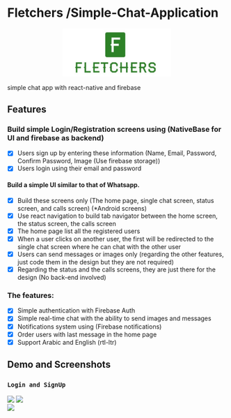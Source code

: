 # Fletchers /Simple-Chat-Application

<p align="center">
    <img alt="daug" src="./src/img/logo.jpg" width="250">
  </a>
</p>
simple chat app with react-native and firebase


 ## Features
### Build simple Login/Registration screens using (NativeBase for UI and firebase as backend)
- [x] Users sign up by entering these information (Name, Email, Password, Confirm Password, Image (Use firebase storage))
- [x] Users login using their email and password
#### Build a simple UI similar to that of Whatsapp. 
- [x] Build these screens only (The home page, single chat screen, status screen, and calls screen) (*Android screens)
- [x] Use react navigation to build tab navigator between the home screen, the status screen, the calls screen
- [x] The home page  list all the registered users
- [x] When a user clicks on another user, the first will be redirected to the single chat screen where he can chat with the other user
- [x] Users can send messages or images only (regarding the other features, just code them in the design but they are not required)
- [x] Regarding the status and the calls screens, they are just there for the design (No back-end involved)
### The features:
- [x] Simple authentication with Firebase Auth
- [x] Simple real-time chat with the ability to send images and messages
- [x] Notifications system using (Firebase notifications)
- [x] Order users with last message in the home page
 -[x] Support Arabic and English (rtl-ltr)

## Demo and Screenshots

### `Login and SignUp`
<div style={{display: flex; flex-direction: row,align-content:center}}>

  <img   src="https://user-images.githubusercontent.com/45076188/61644075-e4f6f480-ac58-11e9-9e5f-0c9c06d99135.png" width="270" />
  <img src="https://user-images.githubusercontent.com/45076188/61644076-e4f6f480-ac58-11e9-85a0-3e5eb8c64697.png" width="270" />
 </div>
  <img src="https://user-images.githubusercontent.com/45076188/61644084-e6c0b800-ac58-11e9-810b-4b712c3144fa.png" width="270" />
